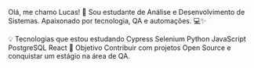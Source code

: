 Olá, me chamo Lucas! 👋
Sou estudante de Análise e Desenvolvimento de Sistemas. Apaixonado por tecnologia, QA e automações. 💻✨

💡 Tecnologias que estou estudando
Cypress
Selenium
Python
JavaScript
PostgreSQL
React
🚀 Objetivo
Contribuir com projetos Open Source e conquistar um estágio na área de QA.
